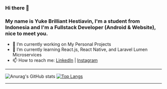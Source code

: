 ### Hi there 👋

### My name is Yuke Brilliant Hestiavin, I'm a student from Indonesia and I'm a Fullstack Developer (Android & Website), nice to meet you.
<!--
**yukebrillianth/yukebrillianth** is a ✨ _special_ ✨ repository because its `README.md` (this file) appears on your GitHub profile.

Here are some ideas to get you started:
-->
- 🔭 I’m currently working on My Personal Projects
- 🌱 I’m currently learning React.js, React Native, and Laravel Lumen Microservices
- 📫 How to reach me: <a href="https://www.linkedin.com/in/yukebrillianth/" target="_blank">LinkedIn</a> | <a href="https://www.instagram.com/yukebrillianth/">Instagram</a>
---
![Anurag's GitHub stats](https://github-readme-stats.vercel.app/api?username=yukebrillianth&theme=algolia&show_icons=true)
[![Top Langs](https://github-readme-stats.vercel.app/api/top-langs/?username=yukebrillianth&theme=algolia&show_icons=true&layout=compact)](https://github.com/adventus-tms)


---
<!--

- 👯 I’m looking to collaborate on ...
- 🤔 I’m looking for help with ...
- 💬 Ask me about ...
- 😄 Pronouns: ...
- ⚡ Fun fact: ...
-->
